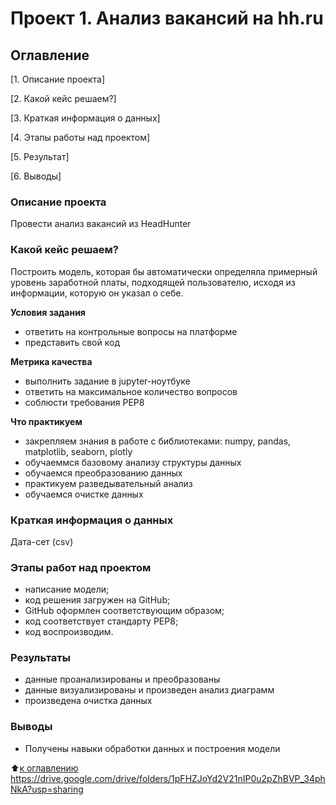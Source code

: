 # Проект 1. Анализ вакансий на hh.ru

## Оглавление
[1. Описание проекта]

[2. Какой кейс решаем?]

[3. Краткая информация о данных]

[4. Этапы работы над проектом]

[5. Результат]

[6. Выводы]

### Описание проекта
Провести анализ вакансий из HeadHunter

### Какой кейс решаем?
Построить модель, которая бы автоматически определяла примерный уровень заработной платы, подходящей пользователю, исходя из информации, которую он указал о себе.

**Условия задания**
- ответить на контрольные вопросы на платформе
- представить свой код

**Метрика качества**
- выполнить задание в jupyter-ноутбуке
- ответить на максимальное количество вопросов
- соблюсти требования PEP8

**Что практикуем**
- закрепляем знания в работе с библиотеками: numpy, pandas, matplotlib, seaborn, plotly
- обучаеммся базовому анализу структуры данных
- обучаемся преобразованию данных
- практикуем разведывательный анализ
- обучаемся очистке данных

### Краткая информация о данных
Дата-сет (csv)

### Этапы работ над проектом
- написание модели;
- код решения загружен на GitHub;
- GitHub оформлен соответствующим образом;
- код соответствует стандарту PEP8;
- код воспроизводим.

### Результаты
- данные проанализированы и преобразованы
- данные визуализированы и произведен анализ диаграмм
- произведена очистка данных

### Выводы
- Получены навыки обработки данных и построения модели

:arrow_up:[к оглавлению](https://github.com/DmitriySky47/sf_data_science/tree/main/project_1/README.md#Оглавление)
https://drive.google.com/drive/folders/1pFHZJoYd2V21nIP0u2pZhBVP_34phNkA?usp=sharing
